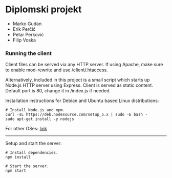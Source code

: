 # Diplomski projekt
* Marko Gudan
* Erik Perčić
* Petar Perković
* Filip Voska

### Running the client
Client files can be served via any HTTP server. If using Apache, make sure to enable mod-rewrite and use /client/.htaccess.

Alternatively, included in this project is a small script which starts up Node.js HTTP server using Express. Client is served as static content. Default port is 80, change it in /index.js if needed.

Installation instructions for Debian and Ubuntu based Linux distributions:
```
# Install Node.js and npm.
curl -sL https://deb.nodesource.com/setup_5.x | sudo -E bash -
sudo apt-get install -y nodejs
```
For other OSes: [link](https://nodejs.org/en/download/package-manager/)

---

Setup and start the server:
```
# Install dependencies.
npm install

# Start the server.
npm start
```
